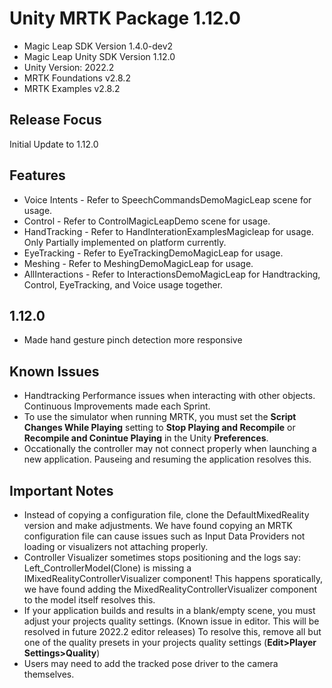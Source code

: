 **Unity MRTK Package 1.12.0**
===================================

* Magic Leap SDK Version 1.4.0-dev2
* Magic Leap Unity SDK Version 1.12.0
* Unity Version: 2022.2
* MRTK Foundations v2.8.2
* MRTK Examples v2.8.2

**Release Focus**
-----------------

Initial Update to 1.12.0

**Features**
------------

* Voice Intents - Refer to SpeechCommandsDemoMagicLeap scene for usage.
* Control - Refer to ControlMagicLeapDemo scene for usage.
* HandTracking - Refer to HandInterationExamplesMagicleap for usage. Only Partially implemented on platform currently.
* EyeTracking - Refer to EyeTrackingDemoMagicLeap for usage.
* Meshing - Refer to MeshingDemoMagicLeap for usage.
* AllInteractions - Refer to InteractionsDemoMagicLeap for Handtracking, Control, EyeTracking, and Voice usage together.

**1.12.0**
----------------------------

* Made hand gesture pinch detection more responsive

**Known Issues**
----------------

* Handtracking Performance issues when interacting with other objects. Continuous Improvements made each Sprint.
* To use the simulator when running MRTK, you must set the **Script Changes While Playing** setting to **Stop Playing and Recompile** or **Recompile and Conintue Playing** in the Unity **Preferences**.
* Occationally the controller may not connect properly when launching a new application. Pauseing and resuming the application resolves this.

**Important Notes**
-------------------

* Instead of copying a configuration file, clone the DefaultMixedReality version and make adjustments. We have found copying an MRTK configuration file can cause issues such as Input Data Providers not loading or visualizers not attaching properly.
* Controller Visualizer sometimes stops positioning and the logs say: Left_ControllerModel(Clone) is missing a IMixedRealityControllerVisualizer component! This happens sporatically, we have found adding the MixedRealityControllerVisualizer component to the model itself resolves this.
* If your application builds and results in a blank/empty scene, you must adjust your projects quality settings. (Known issue in editor. This will be resolved in future 2022.2 editor releases) To resolve this, remove all but one of the quality presets in your projects quality settings (**Edit>Player Settings>Quality**)
* Users may need to add the tracked pose driver to the camera themselves.
